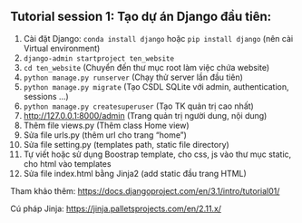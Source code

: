 ## Tutorial session 1: Tạo dự án Django đầu tiên:

1. Cài đặt Django: ```conda install django``` hoặc ```pip install django``` (nên cài Virtual environment)
2. ```django-admin startproject ten_website```
3. ```cd ten_website``` (Chuyển đến thư mục root làm việc chứa website)
4. ```python manage.py runserver``` (Chạy thử server lần đầu tiên)
5. ```python manage.py migrate``` (Tạo CSDL SQLite với admin, authentication, sessions ...)
6. ```python manage.py createsuperuser``` (Tạo TK quản trị cao nhất)
7. http://127.0.0.1:8000/admin (Trang quản trị người dung, nội dung)
8. Thêm file views.py (Thêm class Home view)
9. Sửa file urls.py (thêm url cho trang “home”)
10. Sửa file setting.py (templates path, static file directory)
11. Tự viết hoặc sử dụng Boostrap template, cho css, js vào thư mục static, cho html vào templates
12. Sửa file index.html bằng Jinja2 (add static đầu trang HTML)

Tham khảo thêm: https://docs.djangoproject.com/en/3.1/intro/tutorial01/

Cú pháp Jinja: https://jinja.palletsprojects.com/en/2.11.x/
